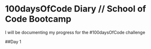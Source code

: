 # 100daysOfCode Diary // School of Code Bootcamp

I will be documenting my progress for the #100daysOfCode challenge


##Day 1


